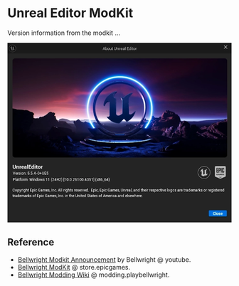 # Unreal Editor ModKit

Version information from the modkit ...

![](./img/unreal-editor-01.webp)

## Reference

- [Bellwright Modkit Announcement](https://www.youtube.com/watch?v=71y7IRv4u7c) by Bellwright @ youtube.
- [Bellwright ModKit](https://store.epicgames.com/en-US/p/bellwright-modkit) @ store.epicgames.
- [Bellwright Modding Wiki](https://modding.playbellwright.com/) @ modding.playbellwright.
